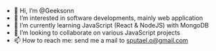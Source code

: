 - 👋 Hi, I’m @Geeksonn
- 👀 I’m interested in software developments, mainly web application
- 🌱 I’m currently learning JavaScript (React & NodeJS) with MongoDB
- 💞️ I’m looking to collaborate on various JavaScript projects
- 📫 How to reach me: send me a mail to sputael.o@gmail.com

<!---
Geeksonn/Geeksonn is a ✨ special ✨ repository because its `README.md` (this file) appears on your GitHub profile.
You can click the Preview link to take a look at your changes.
--->
